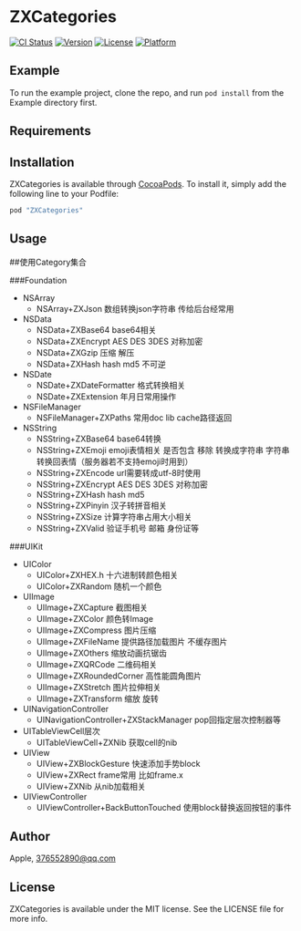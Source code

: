 # ZXCategories

[![CI Status](http://img.shields.io/travis/Apple/ZXCategories.svg?style=flat)](https://travis-ci.org/Apple/ZXCategories)
[![Version](https://img.shields.io/cocoapods/v/ZXCategories.svg?style=flat)](http://cocoapods.org/pods/ZXCategories)
[![License](https://img.shields.io/cocoapods/l/ZXCategories.svg?style=flat)](http://cocoapods.org/pods/ZXCategories)
[![Platform](https://img.shields.io/cocoapods/p/ZXCategories.svg?style=flat)](http://cocoapods.org/pods/ZXCategories)

## Example

To run the example project, clone the repo, and run `pod install` from the Example directory first.

## Requirements

## Installation

ZXCategories is available through [CocoaPods](http://cocoapods.org). To install
it, simply add the following line to your Podfile:

```ruby
pod "ZXCategories"
```

## Usage

##使用Category集合

###Foundation

* NSArray
    * NSArray+ZXJson 数组转换json字符串 传给后台经常用
* NSData
    * NSData+ZXBase64 base64相关
    * NSData+ZXEncrypt AES DES 3DES  对称加密 
    * NSData+ZXGzip 压缩 解压
    * NSData+ZXHash hash md5 不可逆
* NSDate
    * NSDate+ZXDateFormatter 格式转换相关
    * NSDate+ZXExtension 年月日常用操作
* NSFileManager
    * NSFileManager+ZXPaths 常用doc lib cache路径返回
* NSString
    * NSString+ZXBase64 base64转换
    * NSString+ZXEmoji emoji表情相关 是否包含 移除 转换成字符串 字符串转换回表情（服务器若不支持emoji时用到）
    * NSString+ZXEncode url需要转成utf-8时使用
    * NSString+ZXEncrypt AES DES 3DES  对称加密
    * NSString+ZXHash hash md5 
    * NSString+ZXPinyin 汉子转拼音相关
    * NSString+ZXSize 计算字符串占用大小相关
    * NSString+ZXValid 验证手机号 邮箱 身份证等

 ###UIKit

* UIColor
    * UIColor+ZXHEX.h 十六进制转颜色相关
    * UIColor+ZXRandom 随机一个颜色
* UIImage
    * UIImage+ZXCapture 截图相关
    * UIImage+ZXColor 颜色转Image
    * UIImage+ZXCompress 图片压缩
    * UIImage+ZXFileName 提供路径加载图片 不缓存图片
    * UIImage+ZXOthers 缩放动画抗锯齿
    * UIImage+ZXQRCode 二维码相关
    * UIImage+ZXRoundedCorner 高性能圆角图片
    * UIImage+ZXStretch 图片拉伸相关
    * UIImage+ZXTransform 缩放 旋转
* UINavigationController
    * UINavigationController+ZXStackManager pop回指定层次控制器等
* UITableViewCell层次
    * UITableViewCell+ZXNib 获取cell的nib
* UIView
    * UIView+ZXBlockGesture 快速添加手势block
    * UIView+ZXRect frame常用 比如frame.x
    * UIView+ZXNib 从nib加载相关
* UIViewController
    * UIViewController+BackButtonTouched 使用block替换返回按钮的事件

## Author

Apple, 376552890@qq.com

## License

ZXCategories is available under the MIT license. See the LICENSE file for more info.
